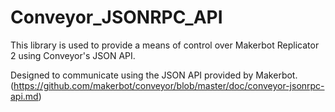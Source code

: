 Conveyor_JSONRPC_API
==========

This library is used to provide a means of control over Makerbot Replicator 2 using Conveyor's JSON API.

Designed to communicate using the JSON API provided by Makerbot. (https://github.com/makerbot/conveyor/blob/master/doc/conveyor-jsonrpc-api.md)
